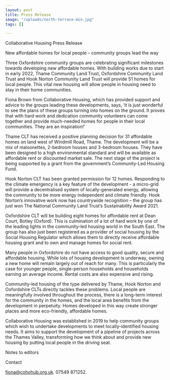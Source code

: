 ```yaml
---
layout: post
title: Press Release
image: "/uploads/north-terrace-min.jpg"
tags: []

---
```

Collaborative Housing Press Release

New affordable homes for local people – community groups lead the way

Three Oxfordshire community groups are celebrating significant milestones towards developing new affordable homes. With building works due to start in early 2022, Thame Community Land Trust, Oxfordshire Community Land Trust and Hook Norton Community Land Trust will provide 51 homes for local people. This vital new housing will allow people in housing need to stay in their home communities.

Fiona Brown from Collaborative Housing, which has provided support and advice to the groups leading these developments, says, ‘it is just wonderful to see the plans of these groups turning into homes on the ground. It proves that with hard work and dedication community volunteers can come together and provide much-needed homes for people in their local communities. They are an inspiration!’

Thame CLT has received a positive planning decision for 31 affordable homes on land west of Windmill Road, Thame. The development will be a mix of maisonettes, 2-bedroom houses and 3-bedroom houses. They have been designed to a high environmental standard and will be available as affordable rent or discounted market sale. The next stage of the project is being supported by a grant from the government’s Community-Led Housing Fund.

Hook Norton CLT has been granted permission for 12 homes. Responding to the climate emergency is a key feature of the development - a micro-grid will provide a decentralised system of locally-generated energy, allowing the community to be more energy independent and climate friendly. Hook Norton’s innovative work now has countrywide recognition – the group has just won The National Community Land Trust’s Sustainability Award 2021.

Oxfordshire CLT will be building eight homes for affordable rent at Dean Court, Botley (Oxford). This is culmination of a lot of hard work by one of the leading lights in the community-led housing world in the South East. The group has also just been registered as a provider of social housing by the Social Housing Regulator which allows them to directly receive affordable housing grant and to own and manage homes for social rent.

Many people in Oxfordshire do not have access to good quality, secure and affordable housing. While lots of housing development is underway, owning a new home will remain largely out of reach for many. This is particularly the case for younger people, single-person households and households earning an average income. Rental costs are also expensive and rising.

Community-led housing of the type delivered by Thame, Hook Norton and Oxfordshire CLTs directly tackles these problems. Local people are meaningfully involved throughout the process, there is a long-term interest for the community in the homes, and the local area benefits from the development in perpetuity. Homes developed in this way create stronger places and more eco-friendly, affordable homes.

Collaborative Housing was established in 2019 to help community groups which wish to undertake developments to meet locally-identified housing needs. It aims to support the development of a pipeline of projects across the Thames Valley, transforming how we think about and provide new housing by putting local people in the driving seat.

Notes to editors

Contact

fiona@cohohub.org.uk. 07549 871252.